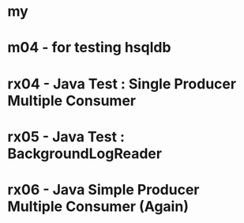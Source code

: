 # my

# m04 - for testing hsqldb

# rx04 - Java Test : Single Producer Multiple Consumer
# rx05 - Java Test : BackgroundLogReader
# rx06 - Java Simple Producer Multiple Consumer (Again)
